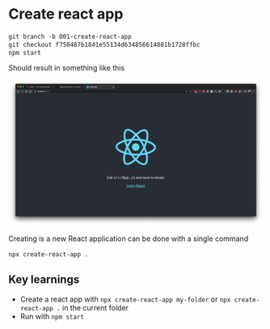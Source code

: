 # Create react app

```
git branch -b 001-create-react-app
git checkout f750487b1841e55134d634856614881b1728ffbc
npm start
```

Should result in something like this

![](/doc/images/001-react-example.png)

Creating is a new React application can be done with a single command

```bash
npx create-react-app .
```

## Key learnings

* Create a react app with `npx create-react-app my-folder` or `npx create-react-app .` in the current folder
* Run with `npm start`